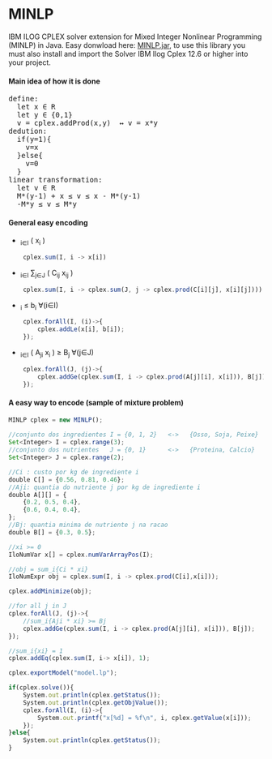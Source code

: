 # MINLP
IBM ILOG CPLEX solver extension for Mixed Integer Nonlinear Programming (MINLP) in Java. 
Easy donwload here: [MINLP.jar](https://github.com/marcio-da-silva-arantes/MINLP/raw/master/MINLP/dist/MINLP.jar), 
to use this library you must also install and import the Solver IBM Ilog Cplex 12.6 or higher into your project.

#### Main idea of how it is done
<pre>
define:
  let x ∈ R
  let y ∈ {0,1}
  v = cplex.addProd(x,y)  ↔ v = x*y
dedution: 
  if(y=1){
    v=x
  }else{ 
    v=0 
  }
linear transformation:
  let v ∈ R
  M*(y-1) + x ≤ v ≤ x - M*(y-1)
  -M*y ≤ v ≤ M*y
</pre>

#### General easy encoding
* <math>&sum;<sub>i&in;I</sub> ( x<sub>i</sub> )</math>
```javascript
	cplex.sum(I, i -> x[i])
```

* <math>&sum;<sub>i&in;I</sub> &sum;<sub>j&in;J</sub> ( C<sub>ij</sub> x<sub>ij</sub> ) </math>
```javascript
	cplex.sum(I, i -> cplex.sum(J, j -> cplex.prod(C[i][j], x[i][j]))) )
```

* <math> x<sub>i</sub> &le; b<sub>i</sub> 	&forall;(i&in;I)</math>
```javascript
	cplex.forAll(I, (i)->{
		cplex.addLe(x[i], b[i]);
	});
```

* <math>&sum;<sub>i&in;I</sub> ( A<sub>ji</sub> x<sub>i</sub> ) &ge; B<sub>j</sub>	&forall;(j&in;J)</math>
```javascript
	cplex.forAll(J, (j)->{
		cplex.addGe(cplex.sum(I, i -> cplex.prod(A[j][i], x[i])), B[j]);
	});
```

#### A easy way to encode (sample of mixture problem)

```javascript
MINLP cplex = new MINLP();
        
//conjunto dos ingredientes I = {0, 1, 2}   <->   {Osso, Soja, Peixe}
Set<Integer> I = cplex.range(3);
//conjunto dos nutrientes   J = {0, 1}      <->   {Proteina, Calcio}
Set<Integer> J = cplex.range(2);

//Ci : custo por kg de ingrediente i
double C[] = {0.56, 0.81, 0.46};     
//Aji: quantia do nutriente j por kg de ingrediente i
double A[][] = {
	{0.2, 0.5, 0.4},
	{0.6, 0.4, 0.4},
};
//Bj: quantia minima de nutriente j na racao
double B[] = {0.3, 0.5};

//xi >= 0
IloNumVar x[] = cplex.numVarArrayPos(I);

//obj = sum_i{Ci * xi}
IloNumExpr obj = cplex.sum(I, i -> cplex.prod(C[i],x[i]));

cplex.addMinimize(obj);

//for all j in J
cplex.forAll(J, (j)->{
	//sum_i{Aji * xi} >= Bj
	cplex.addGe(cplex.sum(I, i -> cplex.prod(A[j][i], x[i])), B[j]);
});

//sum_i{xi} = 1
cplex.addEq(cplex.sum(I, i-> x[i]), 1);

cplex.exportModel("model.lp");

if(cplex.solve()){
	System.out.println(cplex.getStatus());
	System.out.println(cplex.getObjValue());
	cplex.forAll(I, (i)->{
		System.out.printf("x[%d] = %f\n", i, cplex.getValue(x[i]));
	});
}else{
	System.out.println(cplex.getStatus());
}
```

